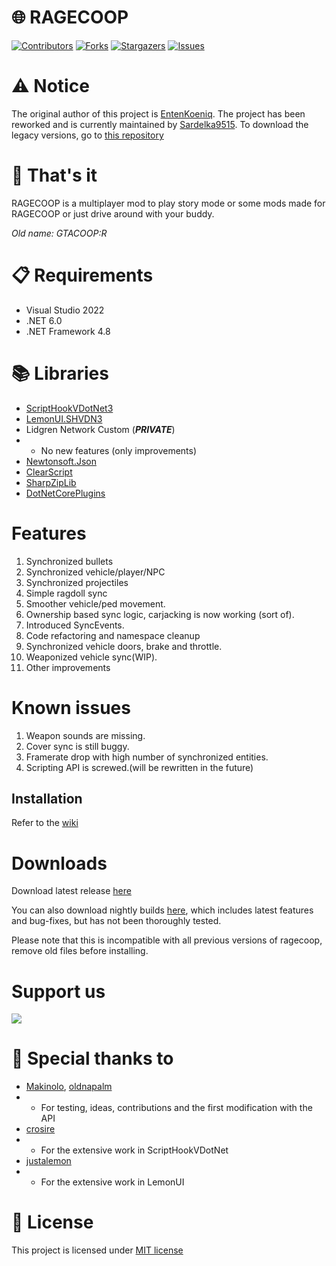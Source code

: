 

# 🌐 RAGECOOP
[![Contributors][contributors-shield]][contributors-url]
[![Forks][forks-shield]][forks-url]
[![Stargazers][stars-shield]][stars-url]
[![Issues][issues-shield]][issues-url]


# ⚠ Notice
The original author of this project is [EntenKoeniq](https://github.com/EntenKoeniq).
The project has been reworked and is currently maintained by [Sardelka9515](https://github.com/Sardelka9515).
To download the legacy versions, go to [this repository](https://github.com/RAGECOOP/RAGECOOP-V.OLD)

# 🧠 That's it
RAGECOOP is a multiplayer mod to play story mode or some mods made for RAGECOOP or just drive around with your buddy.

_Old name: GTACOOP:R_

# 📋 Requirements
- Visual Studio 2022
- .NET 6.0
- .NET Framework 4.8

# 📚 Libraries
- [ScriptHookVDotNet3](https://github.com/crosire/scripthookvdotnet/releases/tag/v3.4.0)
- [LemonUI.SHVDN3](https://github.com/justalemon/LemonUI/releases/tag/v1.6)
- Lidgren Network Custom (***PRIVATE***)
- - No new features (only improvements)
- [Newtonsoft.Json](https://www.nuget.org/packages/Newtonsoft.Json/13.0.1)
- [ClearScript](https://github.com/microsoft/ClearScript)
- [SharpZipLib](https://github.com/icsharpcode/SharpZipLib)
- [DotNetCorePlugins](https://github.com/natemcmaster/DotNetCorePlugins)

# Features

1. Synchronized bullets
2. Synchronized vehicle/player/NPC
3. Synchronized projectiles
4. Simple ragdoll sync
5. Smoother vehicle/ped movement.
6. Ownership based sync logic, carjacking is now working (sort of).
7. Introduced SyncEvents.
8. Code refactoring and namespace cleanup
9. Synchronized vehicle doors, brake and throttle.
10. Weaponized vehicle sync(WIP).
11. Other improvements

# Known issues

1. Weapon sounds are missing.
2. Cover sync is still buggy.
3. Framerate drop with high number of synchronized entities.
5. Scripting API is screwed.(will be rewritten in the future)


## Installation
Refer to the [wiki](https://github.com/RAGECOOP/RAGECOOP-V/wiki)

# Downloads

Download latest release [here](https://github.com/RAGECOOP/RAGECOOP-V/releases/latest)

You can also download nightly builds [here](https://github.com/RAGECOOP/RAGECOOP-V/releases/nightly), which includes latest features and bug-fixes, but has not been thoroughly tested.

Please note that this is incompatible with all previous versions of ragecoop, remove old files before installing.


# Support us

<a href="https://patreon.com/Sardelka"><img src="https://img.shields.io/endpoint.svg?url=https%3A%2F%2Fshieldsio-patreon.vercel.app%2Fapi%3Fusername%3DSardelka%26type%3Dpatrons&style=for-the-badge" /></a>

# 🦆 Special thanks to
- [Makinolo](https://github.com/Makinolo), [oldnapalm](https://github.com/oldnapalm)
- - For testing, ideas, contributions and the first modification with the API
- [crosire](https://github.com/crosire)
- - For the extensive work in ScriptHookVDotNet
- [justalemon](https://github.com/justalemon)
- - For the extensive work in LemonUI

# 📝 License
This project is licensed under [MIT license](https://github.com/RAGECOOP/RAGECOOP-V/blob/main/LICENSE)

[contributors-shield]: https://img.shields.io/github/contributors/RAGECOOP/RAGECOOP-V.svg?style=for-the-badge
[contributors-url]: https://github.com/RAGECOOP/RAGECOOP-V/graphs/contributors
[forks-shield]: https://img.shields.io/github/forks/RAGECOOP/RAGECOOP-V.svg?style=for-the-badge
[forks-url]: https://github.com/RAGECOOP/RAGECOOP-V/network/members
[stars-shield]: https://img.shields.io/github/stars/RAGECOOP/RAGECOOP-V.svg?style=for-the-badge
[stars-url]: https://github.com/RAGECOOP/RAGECOOP-V/stargazers
[issues-shield]: https://img.shields.io/github/issues/RAGECOOP/RAGECOOP-V.svg?style=for-the-badge
[issues-url]: https://github.com/RAGECOOP/RAGECOOP-V/issues

